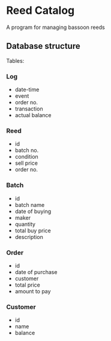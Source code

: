 # Reed Catalog
A program for managing bassoon reeds
## Database structure
Tables: 
### Log
- date-time
- event
- order no.
- transaction
- actual balance
### Reed
- id
- batch no.
- condition
- sell price
- order no.
### Batch
- id
- batch name
- date of buying
- maker
- quantity
- total buy price
- description
### Order
- id
- date of purchase
- customer
- total price
- amount to pay
### Customer
- id
- name
- balance
